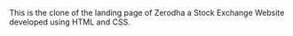 This is the clone of the landing page of Zerodha a Stock Exchange Website developed using HTML and CSS.
